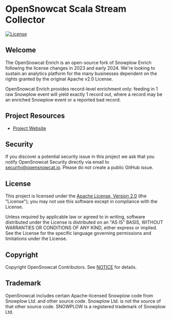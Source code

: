 # OpenSnowcat Scala Stream Collector
[![License][license-image]][license]

## Welcome

The OpenSnowcat Enrich is an open-source fork of Snowplow Enrich following the license changes in 2023 and early 2024. We're looking to sustain an analytics platform for the many businesses dependent on the rights granted by the original Apache v2.0 License.

OpenSnowcat Enrich provides record-level enrichment only: feeding in 1 raw Snowplow event will yield exactly 1 record out, where a record may be an enriched Snowplow event or a reported bad record.

## Project Resources
 - [Project Website](https://opensnowcat.io/)

## Security

If you discover a potential security issue in this project we ask that you notify OpenSnowcat Security directly via email to security@opensnowcat.io. Please do not create a public GitHub issue.


## License

This project is licensed under the [Apache License, Version 2.0][license] (the "License"); you may not use this software except in compliance with the License.

Unless required by applicable law or agreed to in writing, software
distributed under the License is distributed on an "AS IS" BASIS,
WITHOUT WARRANTIES OR CONDITIONS OF ANY KIND, either express or implied.
See the License for the specific language governing permissions and
limitations under the License.

## Copyright
Copyright OpenSnowcat Contributors. See [NOTICE](NOTICE.txt) for details.


## Trademark

OpenSnowcat includes certain Apache-licensed Snowplow code from Snowplow Ltd. and other source code. Snowplow Ltd. is not the source of that other source code. SNOWPLOW is a registered trademark of Snowplow Ltd.

[license-image]: http://img.shields.io/badge/license-Apache--2-blue.svg?style=flat
[license]: http://www.apache.org/licenses/LICENSE-2.0
